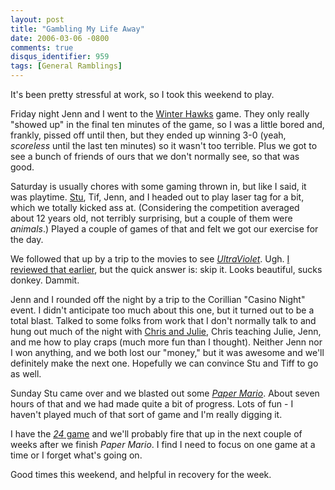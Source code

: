 ```yaml
---
layout: post
title: "Gambling My Life Away"
date: 2006-03-06 -0800
comments: true
disqus_identifier: 959
tags: [General Ramblings]
---
```

It's been pretty stressful at work, so I took this weekend to play.
 
 Friday night Jenn and I went to the [Winter
Hawks](http://www.winterhawks.com) game. They only really "showed up" in
the final ten minutes of the game, so I was a little bored and, frankly,
pissed off until then, but they ended up winning 3-0 (yeah, *scoreless*
until the last ten minutes) so it wasn't too terrible. Plus we got to
see a bunch of friends of ours that we don't normally see, so that was
good.
 
 Saturday is usually chores with some gaming thrown in, but like I said,
it was playtime. [Stu](http://www.stuartthompson.net), Tif, Jenn, and I
headed out to play laser tag for a bit, which we totally kicked ass at.
(Considering the competition averaged about 12 years old, not terribly
surprising, but a couple of them were *animals*.) Played a couple of
games of that and felt we got our exercise for the day.
 
 We followed that up by a trip to the movies to see
[*UltraViolet*](http://us.imdb.com/title/tt0370032/). Ugh. [I reviewed
that earlier](/archive/2006/03/06/ultraviolet.aspx), but the quick
answer is: skip it. Looks beautiful, sucks donkey. Dammit.
 
 Jenn and I rounded off the night by a trip to the Corillian "Casino
Night" event. I didn't anticipate too much about this one, but it turned
out to be a total blast. Talked to some folks from work that I don't
normally talk to and hung out much of the night with [Chris and
Julie](http://www.chrisbrooks.org/), Chris teaching Julie, Jenn, and me
how to play craps (much more fun than I thought). Neither Jenn nor I won
anything, and we both lost our "money," but it was awesome and we'll
definitely make the next one. Hopefully we can convince Stu and Tiff to
go as well.
 
 Sunday Stu came over and we blasted out some [*Paper
Mario*](http://www.amazon.com/exec/obidos/ASIN/B0002ILS1K/mhsvortex).
About seven hours of that and we had made quite a bit of progress. Lots
of fun - I haven't played much of that sort of game and I'm really
digging it.
 
 I have the [*24*
game](http://www.amazon.com/exec/obidos/ASIN/B000B0RWWS/mhsvortex) and
we'll probably fire that up in the next couple of weeks after we finish
*Paper Mario*. I find I need to focus on one game at a time or I forget
what's going on.
 
 Good times this weekend, and helpful in recovery for the week.
